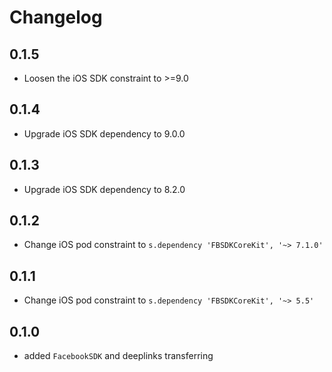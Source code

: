 # Changelog

## 0.1.5

* Loosen the iOS SDK constraint to >=9.0

## 0.1.4
* Upgrade iOS SDK dependency to 9.0.0

## 0.1.3
* Upgrade iOS SDK dependency to 8.2.0

## 0.1.2
* Change iOS pod constraint to `s.dependency 'FBSDKCoreKit', '~> 7.1.0'`

## 0.1.1
* Change iOS pod constraint to `s.dependency 'FBSDKCoreKit', '~> 5.5'`

## 0.1.0
* added `FacebookSDK` and deeplinks transferring
